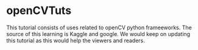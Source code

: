 # openCVTuts
This tutorial consists of uses related to openCV python frameeworks. The source of this learning is Kaggle and google. We would keep on updating this tutorial as this would help the viewers and readers.
